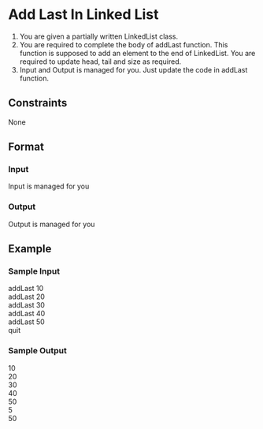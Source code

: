 # Add Last In Linked List

1. You are given a partially written LinkedList class.
2. You are required to complete the body of addLast function. This function is supposed to add an element to the end of LinkedList. You are required to update head, tail and size as required.
3. Input and Output is managed for you. Just update the code in addLast function.

## Constraints
None

## Format
### Input
Input is managed for you

### Output
Output is managed for you

## Example
### Sample Input

addLast 10  
addLast 20  
addLast 30  
addLast 40  
addLast 50  
quit  

### Sample Output
10  
20  
30  
40  
50  
5  
50  
